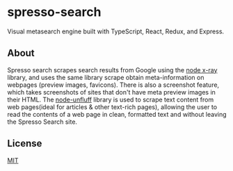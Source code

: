 # spresso-search
Visual metasearch engine built with TypeScript, React, Redux, and Express.
![]()
![]()

## About
Spresso search scrapes search results from Google using the [node x-ray](https://github.com/matthewmueller/x-ray) library, and uses the same library scrape obtain meta-information on webpages (preview images, favicons). There is also a screenshot feature, which takes screenshots of sites that don't have meta preview images in their HTML. The [node-unfluff](https://github.com/ageitgey/node-unfluff) library is used to scrape text content from web pages(ideal for articles & other text-rich pages), allowing the user to read the contents of a web page in clean, formatted text and without leaving the Spresso Search site.

## License
[MIT](https://github.com/JoshuaScript/spresso-search/LICENSE.md)